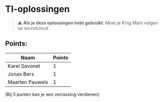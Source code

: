 # TI-oplossingen
> :warning: **Als je deze oplossingen hebt gebruikt**: Moet je King Marti volgen op soundcloud

## Points:
| Naam          | Points        |
| ------------- | ------------- |
| Karel Savonet | 1             |
| Jonas Berx    | 1             |
| Maarten Pauwels| 1             |

(Bij 5 punten kan je een verrassing verdienen)
